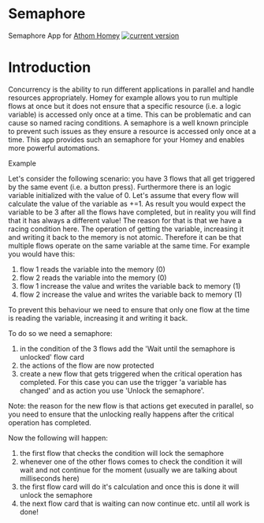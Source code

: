 # Semaphore

Semaphore App for [Athom Homey](https://homey.app/en-us/)
[![current version](https://img.shields.io/badge/version-2.0.0-<COLOR>.svg)](https://shields.io/)

# Introduction

Concurrency is the ability to run different applications in parallel and handle resources appropriately. Homey for example allows you to run multiple flows at once but it does not ensure that a specific resource (i.e. a logic variable) is accessed only once at a time. This can be problematic and can cause so named racing conditions.
A semaphore is a well known principle to prevent such issues as they ensure a resource is accessed only once at a time. This app provides such an semaphore for your Homey and enables more powerful automations.

Example

Let's consider the following scenario: you have 3 flows that all get triggered by the same event (i.e. a button press). Furthermore there is an logic variable initialized with the value of 0. Let's assume that every flow will calculate the value of the variable as +=1. As result you would expect the variable to be 3 after all the flows have completed, but in reality you will find that it has always a different value!
The reason for that is that we have a racing condition here. The operation of getting the variable, increasing it and writing it back to the memory is not atomic. Therefore it can be that multiple flows operate on the same variable at the same time. For example you would have this:
1) flow 1 reads the variable into the memory (0)
2) flow 2 reads the variable into the memory (0)
3) flow 1 increase the value and writes the variable back to memory (1)
4) flow 2 increase the value and writes the variable back to memory (1)

To prevent this behaviour we need to ensure that only one flow at the time is reading the variable, increasing it and writing it back.

To do so we need a semaphore:
1) in the condition of the 3 flows add the 'Wait until the semaphore is unlocked' flow card
2) the actions of the flow are now protected
3) create a new flow that gets triggered when the critical operation has completed. For this case you can use the trigger 'a variable has changed' and as action you use 'Unlock the semaphore'.

Note: the reason for the new flow is that actions get executed in parallel, so you need to ensure that the unlocking really happens after the critical operation has completed.

Now the following will happen: 
1) the first flow that checks the condition will lock the semaphore
2) whenever one of the other flows comes to check the condition it will wait and not continue for the moment (usually we are talking about milliseconds here)
3) the first flow card will do it's calculation and once this is done it will unlock the semaphore
4) the next flow card that is waiting can now continue etc. until all work is done!